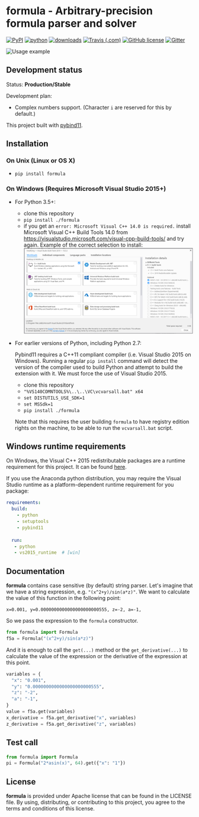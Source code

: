 # formula - Arbitrary-precision formula parser and solver

[![PyPI](https://img.shields.io/pypi/v/formula.svg)](https://pypi.org/project/formula/)
[![python](https://img.shields.io/badge/python-2.7%7C3.5%7C3.6%7C3.7%7C3.8-blue)](https://pypi.org/project/formula/)
[![downloads](https://img.shields.io/pypi/dm/formula.svg)](https://pypistats.org/packages/formula)
[![Travis (.com)](https://img.shields.io/travis/com/hozblok/formula)](https://travis-ci.com/github/hozblok/formula/branches)
[![GitHub license](https://img.shields.io/github/license/hozblok/formula)](https://github.com/hozblok/formula/blob/master/LICENSE)
[![Gitter](https://badges.gitter.im/don_vanchos/Lobby.svg)](https://gitter.im/don_vanchos/Lobby?utm_source=badge&utm_medium=badge&utm_campaign=pr-badge)

![Usage example](preview.gif)

## Development status

Status: **Production/Stable**

Development plan:

+ Complex numbers support. (Character `i` are reserved for this by default.)

This project built with [pybind11](https://github.com/pybind/pybind11).

## Installation

### On Unix (Linux or OS X)

+ `pip install formula`

### On Windows (Requires Microsoft Visual Studio 2015+)

+ For Python 3.5+:
  + clone this repository
  + `pip install ./formula`
  + if you get an `error: Microsoft Visual C++ 14.0 is required.` install Microsoft
  Visual C++ Build Tools 14.0 from https://visualstudio.microsoft.com/visual-cpp-build-tools/
  and try again. Example of the correct selection to install:
  ![Microsoft Visual C++ Build Tools](winbuildtools.png)
+ For earlier versions of Python, including Python 2.7:

   Pybind11 requires a C++11 compliant compiler (i.e. Visual Studio 2015 on
   Windows). Running a regular `pip install` command will detect the version
   of the compiler used to build Python and attempt to build the extension
   with it. We must force the use of Visual Studio 2015.

  + clone this repository
  + `"%VS140COMNTOOLS%\..\..\VC\vcvarsall.bat" x64`
  + `set DISTUTILS_USE_SDK=1`
  + `set MSSdk=1`
  + `pip install ./formula`

   Note that this requires the user building `formula` to have registry edition
   rights on the machine, to be able to run the `vcvarsall.bat` script.

## Windows runtime requirements

On Windows, the Visual C++ 2015 redistributable packages are a runtime
requirement for this project. It can be found [here](https://www.microsoft.com/en-us/download/details.aspx?id=48145).

If you use the Anaconda python distribution, you may require the Visual Studio
runtime as a platform-dependent runtime requirement for you package:

```yaml
requirements:
  build:
    - python
    - setuptools
    - pybind11

  run:
   - python
   - vs2015_runtime  # [win]
```

## Documentation

**formula** contains case sensitive (by default) string parser.
Let's imagine that we have a string expression, e.g. `"(x^2+y)/sin(a*z)"`.
We want to calculate the value of this function in the following point:

```text
x=0.001, y=0.0000000000000000000000555, z=-2, a=-1,
```

So we pass the expression to the `formula` constructor.

```python
from formula import Formula
f5a = Formula("(x^2+y)/sin(a*z)")
```

And it is enough to call the `get(...)` method or the `get_derivative(...)` to calculate
the value of the expression or the derivative of the expression at this point.

```python
variables = {
  "x": "0.001",
  "y": "0.0000000000000000000000555",
  "z": "-2",
  "a": "-1",
}
value = f5a.get(variables)
x_derivative = f5a.get_derivative("x", variables)
z_derivative = f5a.get_derivative("z", variables)
```

## Test call

```python
from formula import Formula
pi = Formula("2*asin(x)", 64).get({"x": "1"})
```

## License

**formula** is provided under Apache license that can be found in the LICENSE
file. By using, distributing, or contributing to this project, you agree to the
terms and conditions of this license.